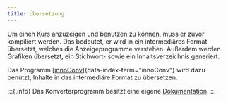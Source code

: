 ```yaml
---
title: Übersetzung
---
```


Um einen Kurs anzuzeigen und benutzen zu können, muss er zuvor kompiliert
werden. Das bedeutet, er wird in ein intermediäres Format übersetzt, welches
die Anzeigeprogramme verstehen. Außerdem werden Grafiken übersetzt, ein
Stichwort- sowie ein Inhaltsverzeichnis generiert.

Das Programm
[[innoConv](https://github.com/innodoc/innoconv)]{data-index-term="innoConv"}
wird dazu benutzt, Inhalte in das intermediäre Format zu übersetzen.

:::{.info}
Das Konverterprogramm besitzt eine eigene
[Dokumentation](https://innoconv.readthedocs.io/).
:::
